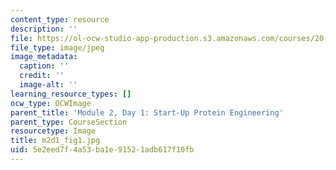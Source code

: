```yaml
---
content_type: resource
description: ''
file: https://ol-ocw-studio-app-production.s3.amazonaws.com/courses/20-109-laboratory-fundamentals-in-biological-engineering-spring-2010/5e2eed7f4a53ba1e91521adb617f10fb_m2d1_fig1.jpg
file_type: image/jpeg
image_metadata:
  caption: ''
  credit: ''
  image-alt: ''
learning_resource_types: []
ocw_type: OCWImage
parent_title: 'Module 2, Day 1: Start-Up Protein Engineering'
parent_type: CourseSection
resourcetype: Image
title: m2d1_fig1.jpg
uid: 5e2eed7f-4a53-ba1e-9152-1adb617f10fb
---
```


